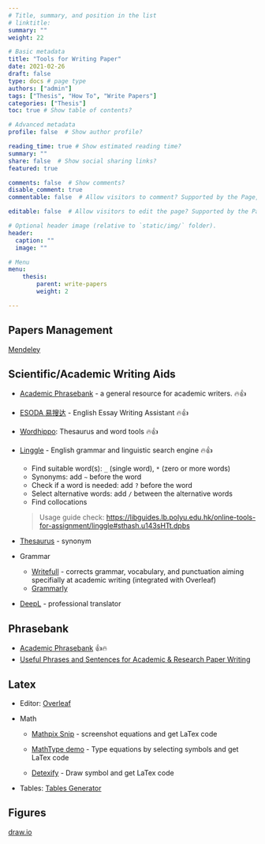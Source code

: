 ```yaml
---
# Title, summary, and position in the list
# linktitle: 
summary: ""
weight: 22

# Basic metadata
title: "Tools for Writing Paper"
date: 2021-02-26
draft: false
type: docs # page type
authors: ["admin"]
tags: ["Thesis", "How To", "Write Papers"]
categories: ["Thesis"]
toc: true # Show table of contents?

# Advanced metadata
profile: false  # Show author profile?

reading_time: true # Show estimated reading time?
summary: ""
share: false  # Show social sharing links?
featured: true

comments: false  # Show comments?
disable_comment: true
commentable: false  # Allow visitors to comment? Supported by the Page, Post, and Docs content types.

editable: false  # Allow visitors to edit the page? Supported by the Page, Post, and Docs content types.

# Optional header image (relative to `static/img/` folder).
header:
  caption: ""
  image: ""

# Menu
menu: 
    thesis:
        parent: write-papers
        weight: 2

---
```


## Papers Management

[Mendeley](https://www.mendeley.com/?interaction_required=true)

## Scientific/Academic Writing Aids

- [Academic Phrasebank](http://www.phrasebank.manchester.ac.uk/) - a general resource for academic writers. 🔥👍

- [ESODA 易搜达](http://www.esoda.org/) - English Essay Writing Assistant 🔥👍

- [Wordhippo](https://www.wordhippo.com/): Thesaurus and word tools 🔥👍

- [Linggle](https://linggle.com/) - English grammar and linguistic search engine 🔥👍

  - Find suitable word(s): `_` (single word), `*` (zero or more words)
  - Synonyms: add `~` before the word 
  - Check if a word is needed: add `?` before the word
  - Select alternative words: add `/` between the alternative words
  - Find collocations

  > Usage guide check: https://libguides.lb.polyu.edu.hk/online-tools-for-assignment/linggle#sthash.u143sHTt.dpbs

- [Thesaurus](https://www.thesaurus.com/) - synonym

- Grammar

  - [Writefull](https://writefull.com/) - corrects grammar, vocabulary, and punctuation aiming specifially at academic writing (integrated with Overleaf)
  - [Grammarly](https://www.grammarly.com/?affiliateNetwork=sas&affiliateID=742098)

- [DeepL](https://www.deepl.com/translator) - professional translator


## Phrasebank

- [Academic Phrasebank](https://www.phrasebank.manchester.ac.uk/) 👍🔥
- [Useful Phrases and Sentences for Academic & Research Paper Writing](https://www.ref-n-write.com/trial/how-to-write-a-research-paper-academic-phrasebank-vocabulary/)

## Latex

- Editor: [Overleaf](https://www.overleaf.com/)

- Math

  - [Mathpix Snip](https://mathpix.com/) - screenshot equations and get LaTex code

  - [MathType demo](https://demo.wiris.com/mathtype/en/developers.php) - Type equations by selecting symbols and get LaTex code
  - [Detexify](http://detexify.kirelabs.org/classify.html) - Draw symbol and get LaTex code

- Tables: [Tables Generator](https://www.tablesgenerator.com/)

## Figures

[draw.io](https://app.diagrams.net/)